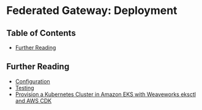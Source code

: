 # Federated Gateway: Deployment

## Table of Contents

- [Further Reading](#further-reading)

## Further Reading

- [Configuration](configuration.md)
- [Testing](testing.md)
- [Provision a Kubernetes Cluster in Amazon EKS with Weaveworks eksctl and AWS CDK](https://blog.reactioncommerce.com/deploying-kubernetes-clusters-in-aws-eks-with-the-aws-cloud-development-kit/)

[top]: #federated-gateway-deployment
